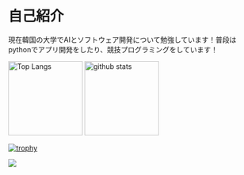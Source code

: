 # 自己紹介

現在韓国の大学でAIとソフトウェア開発について勉強しています！普段はpythonでアプリ開発をしたり、競技プログラミングをしています！


<p align="left"> 
  <img alt="Top Langs" height="150px" src="https://github-readme-stats.vercel.app/api/top-langs/?username=hirohiro-sys&layout=compact&count_private=true&show_icons=true&theme=onedark" />
  <img alt="github stats" height="150px" src="https://github-readme-stats.vercel.app/api?username=hirohiro-sys&count_private=true&show_icons=true&show_icons=true&theme=onedark" />
</p>

[![trophy](https://github-profile-trophy.vercel.app/?username=hirohiro-sys&theme=onedark&column=7
)](https://github.com/ryo-ma/github-profile-trophy)

<img src="https://14821258.s21i.faimallusr.com/2/ABUIABACGAAgqu3x5AUoqNfa-QEwgAg4wAQ.jpg" >
